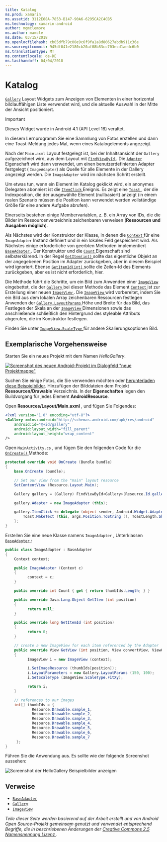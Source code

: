 ```yaml
---
title: Katalog
ms.prod: xamarin
ms.assetid: 3112E68A-7853-B147-90A6-6295CA2C4CB5
ms.technology: xamarin-android
author: mgmclemore
ms.author: mamcle
ms.date: 03/15/2018
ms.openlocfilehash: cb05dfb79c00e9c6f9fa1a8d80627abdb911c36e
ms.sourcegitcommit: 945df041e2180cb20af08b83cc703ecd1aedc6b0
ms.translationtype: MT
ms.contentlocale: de-DE
ms.lasthandoff: 04/04/2018
---
```

# <a name="gallery"></a>Katalog

[`Gallery`](https://developer.xamarin.com/api/type/Android.Widget.Gallery/) Layout Widgets zum Anzeigen von Elementen in einer horizontal bildlauffähigen Liste verwendet wird, und die aktuelle Auswahl in der Mitte der Ansicht positioniert.

> [!IMPORTANT]
> Dieses Widget wurde in Android 4.1 (API Level 16) veraltet. 

In diesem Lernprogramm Sie eine Sammlung von Fotos erstellen und dann eine Toast-Meldung jedes Mal, wenn eines Katalogelements angezeigt.

Nach der `Main.axml` Layout festgelegt ist, bei der Inhaltsansicht der `Gallery` aufgezeichnet wird, aus dem Layout mit [ `FindViewById` ](https://developer.xamarin.com/api/member/Android.App.Activity.FindViewById/p/System.Int32/).
Die [ `Adapter` ](https://developer.xamarin.com/api/property/Android.Widget.AdapterView.RawAdapter/) Eigenschaft wird dann verwendet, um einen benutzerdefinierten Adapter festgelegt ( `ImageAdapter`) als Quelle für alle Elemente in der Dallery angezeigt werden. Die `ImageAdapter` wird im nächsten Schritt erstellt.

Um etwas tun, wenn ein Element im Katalog geklickt wird, ein anonymes Delegaten abonniert ist die [ `ItemClick` ](https://developer.xamarin.com/api/event/Android.Widget.AdapterView.ItemClick/) Ereignis. Es zeigt eine [ `Toast` ](https://developer.xamarin.com/api/type/Android.Widget.Toast/) , der die Indexposition, die der ausgewählte Element (nullbasiert) anzeigt (in einem realen Szenario müssen die Position kann verwendet werden vollständige Größe für eine andere Aufgabe abrufen).

Einerseits bestehen einige Membervariablen, z. B. ein Array von IDs, die die Bilder im Ressourcenverzeichnis zeichenbaren verweisen (**Ressourcen und Ausgaben möglich**).

Als Nächstes wird der Konstruktor der Klasse, in denen die [ `Context` ](https://developer.xamarin.com/api/type/Android.Content.Context/) für eine `ImageAdapter` Instanz definiert und in ein lokales Feld gespeichert wird.
Als Nächstes einige erforderliche von geerbten Methoden implementiert [ `BaseAdapter` ](https://developer.xamarin.com/api/type/Android.Widget.BaseAdapter/).
Der Konstruktor und die [ `Count` ](https://developer.xamarin.com/api/property/Android.Widget.BaseAdapter.Count/) Eigenschaft sind selbsterklärend. In der Regel [ `GetItem(int)` ](https://developer.xamarin.com/api/member/Android.Widget.BaseAdapter.GetItem/p/System.Int32/) sollte das eigentliche Objekt an der angegebenen Position im Adapter zurückgeben, aber in diesem Beispiel wird ignoriert. Ebenso [ `GetItemId(int)` ](https://developer.xamarin.com/api/member/Android.Widget.BaseAdapter.GetItemId/p/System.Int32/) sollte die Zeilen-Id des Elements zurückgeben, aber es ist nicht erforderlich, hier.

Die Methode führt die Schritte, um ein Bild zum Anwenden einer [ `ImageView` ](https://developer.xamarin.com/api/type/Android.Widget.ImageView/) eingebettet, die der [ `Gallery` ](https://developer.xamarin.com/api/type/Android.Widget.Gallery/) bei dieser Methode das Element [ `Context` ](https://developer.xamarin.com/api/type/Android.Content.Context/) ist zur Erstellung einer neuen [ `ImageView` ](https://developer.xamarin.com/api/type/Android.Widget.ImageView/).
Die [ `ImageView` ](https://developer.xamarin.com/api/type/Android.Widget.ImageView/) wird vorbereitet, indem Sie ein Bild aus dem lokalen Array zeichenbaren Ressourcen festlegen Anwenden der [ `Gallery.LayoutParams` ](https://developer.xamarin.com/api/type/Android.Widget.Gallery+LayoutParams/) Höhe und Breite für das Bild, das Festlegen der Skala an der [ `ImageView` ](https://developer.xamarin.com/api/type/Android.Widget.ImageView/) Dimensionen sowie das anschließende schließlich den Hintergrund des styleable Attributs abgerufen, die im Konstruktor festlegen.

Finden Sie unter [ `ImageView.ScaleType` ](https://developer.xamarin.com/api/type/Android.Widget.ImageView+ScaleType/) für andere Skalierungsoptionen Bild.

## <a name="walkthrough"></a>Exemplarische Vorgehensweise

Starten Sie ein neues Projekt mit dem Namen *HelloGallery*.

[![Screenshot des neuen Android-Projekt im Dialogfeld "neue Projektmappe"](gallery-images/hellogallery1-sml.png)](gallery-images/hellogallery1.png#lightbox)

Suchen Sie einige Fotos, die Sie verwenden möchten oder [herunterladen diese Beispielbilder](http://developer.android.com/shareables/sample_images.zip).
Hinzufügen der Bilddateien dem Projekt **Ressourcen/Drawable** Verzeichnis. In der **Eigenschaften** legen den Buildvorgang für jedes Element **AndroidResource**.

Open **Resources/Layout/Main.axml** , und fügen Sie Folgendes:

```xml
<?xml version="1.0" encoding="utf-8"?>
<Gallery xmlns:android="http://schemas.android.com/apk/res/android"
    android:id="@+id/gallery"
    android:layout_width="fill_parent"
    android:layout_height="wrap_content"
/>
```

Open `MainActivity.cs` , und fügen Sie den folgenden Code für die [ `OnCreate()` ](https://developer.xamarin.com/api/member/Android.App.Activity.OnCreate/p/Android.OS.Bundle/) Methode:

```csharp
protected override void OnCreate (Bundle bundle)
{
    base.OnCreate (bundle);

    // Set our view from the "main" layout resource
    SetContentView (Resource.Layout.Main);

    Gallery gallery = (Gallery) FindViewById<Gallery>(Resource.Id.gallery);

    gallery.Adapter = new ImageAdapter (this);

    gallery.ItemClick += delegate (object sender, Android.Widget.AdapterView.ItemClickEventArgs args) {
        Toast.MakeText (this, args.Position.ToString (), ToastLength.Short).Show ();
    };
}
```

Erstellen Sie eine neue Klasse namens `ImageAdapter` , Unterklassen [ `BaseAdapter` ](https://developer.xamarin.com/api/type/Android.Widget.BaseAdapter/):

```csharp
public class ImageAdapter : BaseAdapter
{
    Context context;

    public ImageAdapter (Context c)
    {
          context = c;
    }

    public override int Count { get { return thumbIds.Length; } }

    public override Java.Lang.Object GetItem (int position)
    {
          return null;
    }

    public override long GetItemId (int position)
    {
          return 0;
    }

    // create a new ImageView for each item referenced by the Adapter
    public override View GetView (int position, View convertView, ViewGroup parent)
    {
          ImageView i = new ImageView (context);

          i.SetImageResource (thumbIds[position]);
          i.LayoutParameters = new Gallery.LayoutParams (150, 100);
          i.SetScaleType (ImageView.ScaleType.FitXy);

          return i;
    }

    // references to our images
    int[] thumbIds = {
            Resource.Drawable.sample_1,
            Resource.Drawable.sample_2,
            Resource.Drawable.sample_3,
            Resource.Drawable.sample_4,
            Resource.Drawable.sample_5,
            Resource.Drawable.sample_6,
            Resource.Drawable.sample_7
     };
}

```

Führen Sie die Anwendung aus. Es sollte wie der folgende Screenshot aussehen:

![Screenshot der HelloGallery Beispielbilder anzeigen](gallery-images/hellogallery3.png)



## <a name="references"></a>Verweise

-   [`BaseAdapter`](https://developer.xamarin.com/api/type/Android.Widget.BaseAdapter/)
-   [`Gallery`](https://developer.xamarin.com/api/type/Android.Widget.Gallery/)
-   [`ImageView`](https://developer.xamarin.com/api/type/Android.Widget.ImageView/)

*Teile dieser Seite werden basierend auf der Arbeit erstellt und von Android Open Source-Projekt gemeinsam genutzt und verwendet entsprechend Begriffe, die in beschriebenen Änderungen der*
[*Creative Commons 2.5 Namensnennung Lizenz* ](http://creativecommons.org/licenses/by/2.5/).


